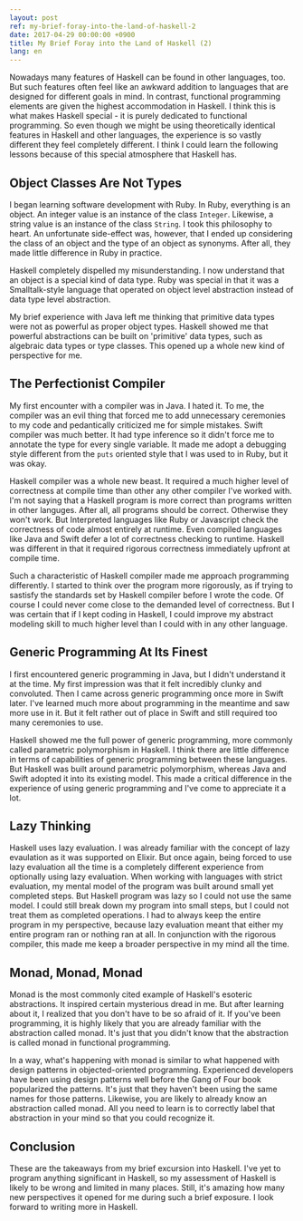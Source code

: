 ```yaml
---
layout: post
ref: my-brief-foray-into-the-land-of-haskell-2
date: 2017-04-29 00:00:00 +0900
title: My Brief Foray into the Land of Haskell (2)
lang: en
---
```


Nowadays many features of Haskell can be found in other languages, too. But such features often feel like an awkward addition to languages that are designed for different goals in mind. In contrast, functional programming elements are given the highest accommodation in Haskell. I think this is what makes Haskell special - it is purely dedicated to functional programming. So even though we might be using theoretically identical features in Haskell and other languages, the experience is so vastly different they feel completely different. I think I could learn the following lessons because of this special atmosphere that Haskell has.

## Object Classes Are Not Types

I began learning software development with Ruby. In Ruby, everything is an object. An integer value is an instance of the class `Integer`. Likewise, a string value is an instance of the class `String`. I took this philosophy to heart. An unfortunate side-effect was, however, that I ended up considering the class of an object and the type of an object as synonyms. After all, they made little difference in Ruby in practice. 

Haskell completely dispelled my misunderstanding. I now understand that an object is a special kind of data type. Ruby was special in that it was a Smalltalk-style language that operated on object level abstraction instead of data type level abstraction. 

My brief experience with Java left me thinking that primitive data types were not as powerful as proper object types. Haskell showed me that powerful abstractions can be built on 'primitive' data types, such as algebraic data types or type classes. This opened up a whole new kind of perspective for me. 

## The Perfectionist Compiler

My first encounter with a compiler was in Java. I hated it. To me, the compiler was an evil thing that forced me to add unnecessary ceremonies to my code and pedantically criticized me for simple mistakes. Swift compiler was much better. It had type inference so it didn't force me to annotate the type for every single variable. It made me adopt a debugging style different from the `puts` oriented style that I was used to in Ruby, but it was okay. 

Haskell compiler was a whole new beast. It required a much higher level of correctness at compile time than other any other compiler I've worked with. I'm not saying that a Haskell program is more correct than programs written in other languges. After all, all programs should be correct. Otherwise they won't work. But Interpreted languages like Ruby or Javascript check the correctness of code almost entirely at runtime. Even compiled languages like Java and Swift defer a lot of correctness checking to runtime. Haskell was different in that it required rigorous correctness immediately upfront at compile time. 

Such a characteristic of Haskell compiler made me approach programming differently. I started to think over the program more rigorously, as if trying to sastisfy the standards set by Haskell compiler before I wrote the code. Of course I could never come close to the demanded level of correctness. But I was certain that if I kept coding in Haskell, I could improve my abstract modeling skill to much higher level than I could with in any other language.

## Generic Programming At Its Finest

I first encountered generic programming in Java, but I didn't understand it at the time. My first impression was that it felt incredibly clunky and convoluted. Then I came across generic programming once more in Swift later. I've learned much more about programming in the meantime and saw more use in it. But it felt rather out of place in Swift and still required too many ceremonies to use. 

Haskell showed me the full power of generic programming, more commonly called parametric polymorphism in Haskell. I think there are little difference in terms of capabilities of generic programming between these languages. But Haskell was built around parametric polymorphism, whereas Java and Swift adopted it into its existing model. This made a critical difference in the experience of using generic programming and I've come to appreciate it a lot.

## Lazy Thinking

Haskell uses lazy evaluation. I was already familiar with the concept of lazy evaulation as it was supported on Elixir. But once again, being forced to use lazy evaluation all the time is a completely different experience from optionally using lazy evaluation. When working with languages with strict evaluation, my mental model of the program was built around small yet completed steps. But Haskell program was lazy so I could not use the same model. I could still break down my program into small steps, but I could not treat them as completed operations. I had to always keep the entire program in my perspective, because lazy evaluation meant that either my entire program ran or nothing ran at all. In conjunction with the rigorous compiler, this made me keep a broader perspective in my mind all the time. 

## Monad, Monad, Monad

Monad is the most commonly cited example of Haskell's esoteric abstractions. It inspired certain mysterious dread in me. But after learning about it, I realized that you don't have to be so afraid of it. If you've been programming, it is highly likely that you are already familiar with the abstraction called monad. It's just that you didn't know that the abstraction is called monad in functional programming.

In a way, what's happening with monad is similar to what happened with design patterns in objected-oriented programming. Experienced developers have been using design patterns well before the Gang of Four book popularized the patterns. It's just that they haven't been using the same names for those patterns. Likewise, you are likely to already know an abstraction called monad. All you need to learn is to correctly label that abstraction in your mind so that you could recognize it.

## Conclusion

These are the takeaways from my brief excursion into Haskell. I've yet to program anything significant in Haskell, so my assessment of Haskell is likely to be wrong and limited in many places. Still, it's amazing how many new perspectives it opened for me during such a brief exposure. I look forward to writing more in Haskell.
